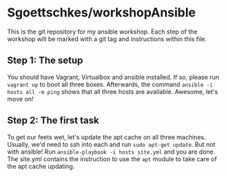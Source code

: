 Sgoettschkes/workshopAnsible
============================

This is the git repository for my ansible workshop. Each step of the workshop will be marked with a git tag and instructions within this file.

## Step 1: The setup

You should have Vagrant, Virtualbox and ansible installed. If so, please run `vagrant up` to boot all three boxes. Afterwards, the command `ansible -i hosts all -m ping` shows that all three hosts are available. Awesome, let's move on!

## Step 2: The first task

To get our feets wet, let's update the apt cache on all three machines. Usually, we'd need to ssh into each and run `sudo apt-get update`. But not with ansible! Run `ansible-playbook -i hosts site.yml` and you are done. The site.yml contains the instruction to use the `apt` module to take care of the apt cache updating.
